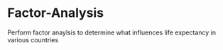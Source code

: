# Factor-Analysis
Perform factor anaylsis to determine what influences life expectancy in various countries
